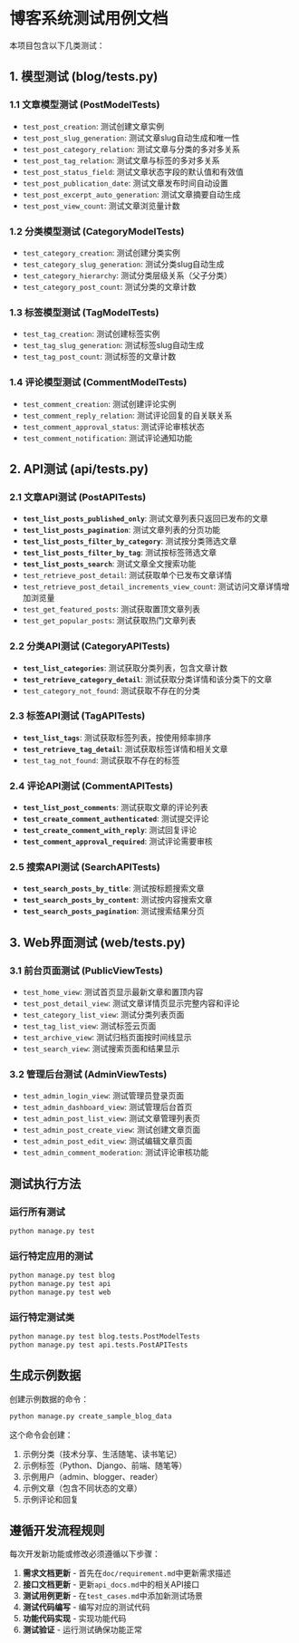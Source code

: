 # 博客系统测试用例文档

本项目包含以下几类测试：

## 1. 模型测试 (blog/tests.py)

### 1.1 文章模型测试 (PostModelTests)
- `test_post_creation`: 测试创建文章实例
- `test_post_slug_generation`: 测试文章slug自动生成和唯一性
- `test_post_category_relation`: 测试文章与分类的多对多关系
- `test_post_tag_relation`: 测试文章与标签的多对多关系
- `test_post_status_field`: 测试文章状态字段的默认值和有效值
- `test_post_publication_date`: 测试文章发布时间自动设置
- `test_post_excerpt_auto_generation`: 测试文章摘要自动生成
- `test_post_view_count`: 测试文章浏览量计数

### 1.2 分类模型测试 (CategoryModelTests)
- `test_category_creation`: 测试创建分类实例
- `test_category_slug_generation`: 测试分类slug自动生成
- `test_category_hierarchy`: 测试分类层级关系（父子分类）
- `test_category_post_count`: 测试分类的文章计数

### 1.3 标签模型测试 (TagModelTests)
- `test_tag_creation`: 测试创建标签实例
- `test_tag_slug_generation`: 测试标签slug自动生成
- `test_tag_post_count`: 测试标签的文章计数

### 1.4 评论模型测试 (CommentModelTests)
- `test_comment_creation`: 测试创建评论实例
- `test_comment_reply_relation`: 测试评论回复的自关联关系
- `test_comment_approval_status`: 测试评论审核状态
- `test_comment_notification`: 测试评论通知功能

## 2. API测试 (api/tests.py)

### 2.1 文章API测试 (PostAPITests)
- **`test_list_posts_published_only`**: 测试文章列表只返回已发布的文章
- **`test_list_posts_pagination`**: 测试文章列表的分页功能
- **`test_list_posts_filter_by_category`**: 测试按分类筛选文章
- **`test_list_posts_filter_by_tag`**: 测试按标签筛选文章
- **`test_list_posts_search`**: 测试文章全文搜索功能
- `test_retrieve_post_detail`: 测试获取单个已发布文章详情
- `test_retrieve_post_detail_increments_view_count`: 测试访问文章详情增加浏览量
- `test_get_featured_posts`: 测试获取置顶文章列表
- `test_get_popular_posts`: 测试获取热门文章列表

### 2.2 分类API测试 (CategoryAPITests)
- **`test_list_categories`**: 测试获取分类列表，包含文章计数
- **`test_retrieve_category_detail`**: 测试获取分类详情和该分类下的文章
- `test_category_not_found`: 测试获取不存在的分类

### 2.3 标签API测试 (TagAPITests)
- **`test_list_tags`**: 测试获取标签列表，按使用频率排序
- **`test_retrieve_tag_detail`**: 测试获取标签详情和相关文章
- `test_tag_not_found`: 测试获取不存在的标签

### 2.4 评论API测试 (CommentAPITests)
- **`test_list_post_comments`**: 测试获取文章的评论列表
- **`test_create_comment_authenticated`**: 测试提交评论
- **`test_create_comment_with_reply`**: 测试回复评论
- **`test_comment_approval_required`**: 测试评论需要审核

### 2.5 搜索API测试 (SearchAPITests)
- **`test_search_posts_by_title`**: 测试按标题搜索文章
- **`test_search_posts_by_content`**: 测试按内容搜索文章
- **`test_search_posts_pagination`**: 测试搜索结果分页

## 3. Web界面测试 (web/tests.py)

### 3.1 前台页面测试 (PublicViewTests)
- `test_home_view`: 测试首页显示最新文章和置顶内容
- `test_post_detail_view`: 测试文章详情页显示完整内容和评论
- `test_category_list_view`: 测试分类列表页面
- `test_tag_list_view`: 测试标签云页面
- `test_archive_view`: 测试归档页面按时间线显示
- `test_search_view`: 测试搜索页面和结果显示

### 3.2 管理后台测试 (AdminViewTests)
- `test_admin_login_view`: 测试管理员登录页面
- `test_admin_dashboard_view`: 测试管理后台首页
- `test_admin_post_list_view`: 测试文章管理列表页
- `test_admin_post_create_view`: 测试创建文章页面
- `test_admin_post_edit_view`: 测试编辑文章页面
- `test_admin_comment_moderation`: 测试评论审核功能

## 测试执行方法

### 运行所有测试
```bash
python manage.py test
```

### 运行特定应用的测试
```bash
python manage.py test blog
python manage.py test api
python manage.py test web
```

### 运行特定测试类
```bash
python manage.py test blog.tests.PostModelTests
python manage.py test api.tests.PostAPITests
```

## 生成示例数据

创建示例数据的命令：
```bash
python manage.py create_sample_blog_data
```

这个命令会创建：
1. 示例分类（技术分享、生活随笔、读书笔记）
2. 示例标签（Python、Django、前端、随笔等）
3. 示例用户（admin、blogger、reader）
4. 示例文章（包含不同状态的文章）
5. 示例评论和回复

## 遵循开发流程规则

每次开发新功能或修改必须遵循以下步骤：
1. **需求文档更新** - 首先在`doc/requirement.md`中更新需求描述
2. **接口文档更新** - 更新`api_docs.md`中的相关API接口
3. **测试用例更新** - 在`test_cases.md`中添加新测试场景
4. **测试代码编写** - 编写对应的测试代码
5. **功能代码实现** - 实现功能代码
6. **测试验证** - 运行测试确保功能正常 